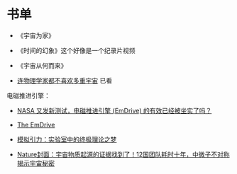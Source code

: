 # 书单


- 《宇宙为家》
- 《时间的幻象》这个好像是一个纪录片视频
- 《宇宙从何而来》




- [连物理学家都不喜欢多重宇宙](https://www.guokr.com/article/442096) 已看


电磁推进引擎：

- [NASA 又发新测试，电磁推进引擎 (EmDrive) 的有效已经被坐实了吗？](https://www.zhihu.com/question/37381456)
- [The EmDrive](http://emdrive.com/)
- [模拟引力：实验室中的终极理论之梦](https://huanqiukexue.com/a/qianyan/tianwen__wuli/2016/1123/26802.html)




- [Nature封面：宇宙物质起源的证据找到了！12国团队耗时十年，中微子不对称揭示宇宙秘密](https://zhuanlan.zhihu.com/p/131347863)
